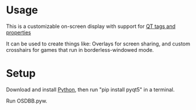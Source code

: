 # Usage
This is a customizable on-screen display with support for [QT tags and properties](https://doc.qt.io/qt-5/richtext-html-subset.html)

It can be used to create things like: Overlays for screen sharing, and custom crosshairs for games that run in borderless-windowed mode.

# Setup
Download and install [Python](https://www.python.org/downloads/), then run "pip install pyqt5" in a terminal.

Run OSDBB.pyw.
